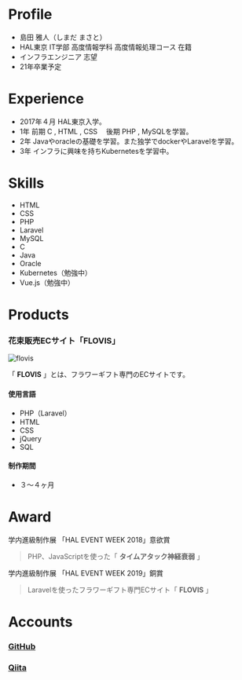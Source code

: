 # **Profile**

- 島田 雅人（しまだ まさと）
- HAL東京 IT学部 高度情報学科 高度情報処理コース 在籍
- インフラエンジニア 志望
- 21年卒業予定



# **Experience**

- 2017年４月 HAL東京入学。
- 1年 前期 C , HTML , CSS 　後期 PHP , MySQLを学習。
- 2年 Javaやoracleの基礎を学習。また独学でdockerやLaravelを学習。
- 3年 インフラに興味を持ちKubernetesを学習中。



# **Skills**

- HTML
- CSS
- PHP
- Laravel
- MySQL
- C
- Java
- Oracle
- Kubernetes（勉強中）
- Vue.js（勉強中）



# **Products**

### 花束販売ECサイト「FLOVIS」

![flovis](https://github.com/ponsima/ShimadaMasato-no-Portfolio/blob/master/images/%E3%82%B9%E3%82%AF%E3%83%AA%E3%83%BC%E3%83%B3%E3%82%B7%E3%83%A7%E3%83%83%E3%83%88%202019-05-07%2018.42.54.png?raw=true)

「 **FLOVIS** 」とは、フラワーギフト専門のECサイトです。



#### 使用言語

- PHP（Laravel）
- HTML
- CSS
- jQuery
- SQL







#### 制作期間

- ３〜４ヶ月



# Award

学内進級制作展 「HAL EVENT WEEK 2018」意欲賞

> PHP、JavaScriptを使った「 **タイムアタック神経衰弱** 」



学内進級制作展 「HAL EVENT WEEK 2019」銅賞

> Laravelを使ったフラワーギフト専門ECサイト「 **FLOVIS** 」



# **Accounts**

### [GitHub](https://github.com/ponsima)

### [Qiita](https://qiita.com/ponchiki)

